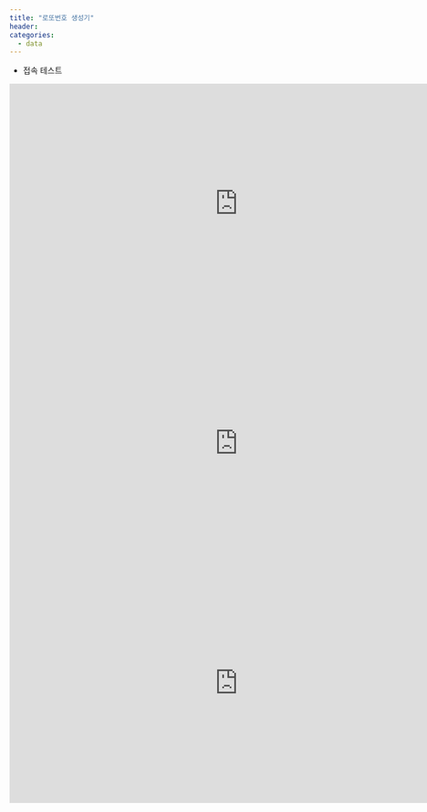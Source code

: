 ```yaml
---
title: "로또번호 생성기"
header:
categories: 
  - data
---
```



+ 접속 테스트
<iframe width="800" height="420" src="http://218.155.162.138/home/lotto" frameborder="0"  allowfullscreen></iframe> 

<iframe width="800" height="420" src="http://www.naver.com" frameborder="0"  allowfullscreen></iframe> 

<iframe width="800" height="420" src="http://www.youtube.com" frameborder="0"  allowfullscreen></iframe> 
